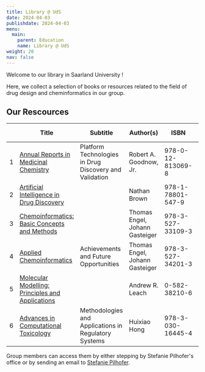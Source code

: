 ```yaml
---
title: Library @ UdS
date: 2024-04-03
publishdate: 2024-04-03
menu:
  main:
    parent: Education
    name: Library @ UdS
weight: 20
nav: false
---
```


Welcome to our library in Saarland University ! 

Here, we collect a selection of books or resources related to the field of drug design and cheminformatics in our group. 
<!--more-->




## Our Rescources

| | Title                                      | Subtitle                                         | Author(s)              | ISBN                | Publisher           | Copy Type |
|-----|--------------------------------------------|--------------------------------------------------|------------------------|---------------------|----------------------|-----------|
| 1   | [Annual Reports in Medicinal Chemistry](https://shop.elsevier.com/books/platform-technologies-in-drug-discovery-and-validation/goodnow/978-0-12-813069-8)      | Platform Technologies in Drug Discovery and Validation | Robert A. Goodnow, Jr. | 978-0-12-813069-8   | Academic Press | Hard copy |
| 2   | [Artificial Intelligence in Drug Discovery](https://books.rsc.org/books/edited-volume/1266/Artificial-Intelligence-in-Drug-Discovery) | | Nathan Brown | 978-1-78801-547-9   | Royal Society of Chemistry | Hard copy |
| 3   | [Chemoinformatics: Basic Concepts and Methods](https://www.wiley.com/en-us/Chemoinformatics%3A+Basic+Concepts+and+Methods-p-9783527331093) | | Thomas Engel, Johann Gasteiger | 978-3-527-33109-3 | Wiley | Hard copy |
| 4   | [Applied Chemoinformatics](https://www.wiley.com/en-us/Applied+Chemoinformatics%3A+Achievements+and+Future+Opportunities-p-9783527806546) | Achievements and Future Opportunities | Thomas Engel, Johann Gasteiger | 978-3-527-34201-3 | Wiley | Hard copy |
| 5   | [Molecular Modelling: Principles and Applications](https://pubs.acs.org/doi/10.1021/ci9804241) | | Andrew R. Leach | 0-582-38210-6 | Pearson | Hard copy |
| 6   | [Advances in Computational Toxicology](https://link.springer.com/book/10.1007/978-3-030-16443-0) | Methodologies and Applications in Regulatory Systems | Huixiao Hong | 978-3-030-16445-4   | Springer | Hard copy |

Group members can access them by either stepping by Stefanie Pilhofer's office or by sending an email to <a class="icon fa-envelope" href="mailto:stefanie.pilhofer@uni-saarland.de" target="_blank" title="Email Stefanie Pilhofer"> Stefanie Pilhofer</a>.